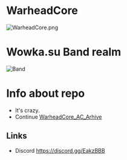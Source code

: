 # WarheadCore
![WarheadCore.png](https://user-images.githubusercontent.com/2656715/56915466-3f037600-6abf-11e9-8965-d79328e40953.jpg)

# Wowka.su Band realm
![Band](https://wowka.su/uploads/monthly_2020_03/Wowka_logo-2.png.24d747ad4cd377cd31ff0da953f74ebb.png.418c559f5f0e75a3c3410aece27e9dc0.png)

# Info about repo
- It's crazy.
- Continue [WarheadCore_AC_Arhive](https://github.com/WarheadCore/WarheadCore_AC_Arhive)

## Links
- Discord https://discord.gg/EakzBBB
